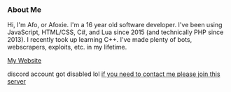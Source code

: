 ### About Me
Hi, I'm Afo, or Afoxie. I'm a 16 year old software developer. I've been using JavaScript, HTML/CSS, C#, and Lua since 2015 (and technically PHP since 2013). I recently took up learning C++. I've made plenty of bots, webscrapers, exploits, etc. in my lifetime.

[My Website](https://afo.xyz)

discord account got disabled lol
[if you need to contact me please join this server](https://discord.gg/CYHRErYCFN)
